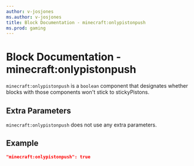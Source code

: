 ```yaml
---
author: v-josjones
ms.author: v-josjones
title: Block Documentation - minecraft:onlypistonpush
ms.prod: gaming
---
```


# Block Documentation - minecraft:onlypistonpush

`minecraft:onlypistonpush` is a `boolean` component that designates whether blocks with those components won't stick to stickyPistons.

## Extra Parameters

`minecraft:onlypistonpush` does not use any extra parameters.

## Example

```json
"minecraft:onlypistonpush": true
```
